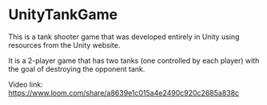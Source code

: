 # UnityTankGame
This is a tank shooter game that was developed entirely in Unity using resources from the Unity website.

It is a 2-player game that has two tanks (one controlled by each player) with the goal of destroying the opponent tank.

Video link: https://www.loom.com/share/a8639e1c015a4e2490c920c2685a838c

